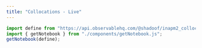 ```yaml
---
title: "Collocations - Live"
---
```

```js
import define from "https://api.observablehq.com/@shadoof/inapm2_collocations_a.js?v=3";
import { getNotebook } from "./components/getNotebook.js";
getNotebook(define);
```
<div id="notebook-div"></div>